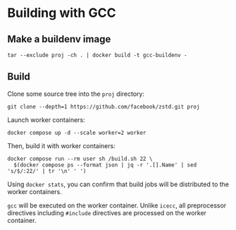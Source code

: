 # Building with GCC

## Make a buildenv image

```shell
tar --exclude proj -ch . | docker build -t gcc-buildenv -
```

## Build

Clone some source tree into the `proj` directory:

```shell
git clone --depth=1 https://github.com/facebook/zstd.git proj
```

Launch worker containers:

```shell
docker compose up -d --scale worker=2 worker
```

Then, build it with worker containers:

```shell
docker compose run --rm user sh /build.sh 22 \
  $(docker compose ps --format json | jq -r '.[].Name' | sed 's/$/:22/' | tr '\n' ' ')
```

Using `docker stats`, you can confirm that build jobs will be distributed to the worker containers.

`gcc` will be executed on the worker container.  Unlike `icecc`, all preprocessor directives
including `#include` directives are processed on the worker container.
